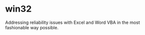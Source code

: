 # win32
Addressing reliability issues with Excel and Word VBA in the most fashionable way possible.
